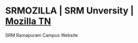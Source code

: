 # SRMOZILLA | SRM Unversity | [Mozilla TN](https://github.com/mozillatn)
SRM Ramapuram Campus Website

